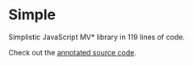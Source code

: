 Simple
======

Simplistic JavaScript MV* library in 119 lines of code.

Check out the [annotated source code](http://simplejs.org).
